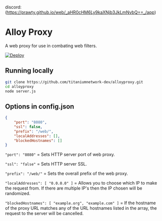 discord: (https://prawty.github.io/web/_aHR0cHM6Ly9kaXNjb3JkLmNvbQ==_/app)

# Alloy Proxy
A web proxy for use in combating web filters.

[![Deploy](https://www.herokucdn.com/deploy/button.svg)](https://heroku.com/deploy?template=https://github.com/titaniumnetwork-dev/alloy/tree/master)

## Running locally

```sh
git clone https://github.com/titaniumnetwork-dev/alloyproxy.git
cd alloyproxy
node server.js
```


## Options in config.json
```json
{
    "port": "8080",
    "ssl": false,
    "prefix": "/web/",
    "localAddresses": [],
    "blockedHostnames": []
}
```

`"port": "8080"` = Sets HTTP server port of web proxy.

`"ssl": "false"` = Sets HTTP server SSL.

`"prefix": "/web/"` = Sets the overall prefix of the web proxy.

`"localAddresses": [ "0.0.0.0" ]` = Allows you to choose which IP to make the request from. If there are multiple IP's then the IP chosen will be randomized.

`"blockedHostnames": [ "example.org", "example.com" ]` = If the hostname of the proxy URL matches any of the URL hostnames listed in the array, the request to the server will be cancelled.
